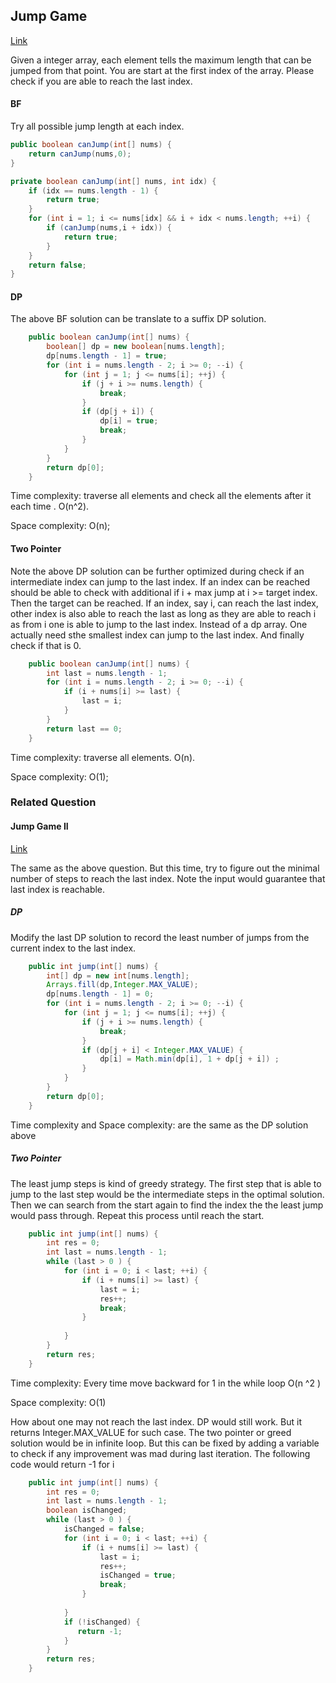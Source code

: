 ## Jump Game

[Link](https://leetcode.com/problems/jump-game/)

Given a integer array,  each element tells the maximum length that can be jumped from that point. You are start at the first index of the array. Please check if you are able to reach the last index.

#### BF

Try all possible jump length at each index.

```java
public boolean canJump(int[] nums) {
    return canJump(nums,0);
}

private boolean canJump(int[] nums, int idx) {
    if (idx == nums.length - 1) {
        return true;
    }
    for (int i = 1; i <= nums[idx] && i + idx < nums.length; ++i) {
        if (canJump(nums,i + idx)) {
            return true;
        }
    }        
    return false;
}
```

#### DP

The above BF solution can be translate to a suffix DP solution. 

```java
    public boolean canJump(int[] nums) {
        boolean[] dp = new boolean[nums.length];
        dp[nums.length - 1] = true;
        for (int i = nums.length - 2; i >= 0; --i) {
            for (int j = 1; j <= nums[i]; ++j) {
                if (j + i >= nums.length) {
                    break;
                }
                if (dp[j + i]) {
                    dp[i] = true;
                    break;
                }
            }
        }
        return dp[0];
    }
```

Time complexity: traverse all elements and check all the elements after it each time .  O(n^2).

Space complexity: O(n);

#### Two Pointer

Note the above DP solution can be further optimized during check if an intermediate index can jump to the last index. If an index can be reached should be able to check with additional if i + max jump at i >= target index. Then the target can be reached. If an index, say i, can reach the last index, other index is also able to reach the last as long as they are able to reach i as from i one is able to jump to the last index.  Instead of a dp array. One actually need sthe smallest index can jump to the last index. And finally check if that is 0. 

```java
    public boolean canJump(int[] nums) {
        int last = nums.length - 1;
        for (int i = nums.length - 2; i >= 0; --i) {
            if (i + nums[i] >= last) {
                last = i;
            }
        }
        return last == 0;
    }
```

Time complexity: traverse all elements.  O(n).

Space complexity: O(1);

### Related Question

#### Jump Game II

[Link](https://leetcode.com/problems/jump-game-ii/)

The same as the above question. But this time, try to figure out the minimal number of steps to reach the last index. Note the input would guarantee that last index is reachable.

##### DP

Modify the last DP solution to record the least number of jumps from the current index to the last index.

```java
    public int jump(int[] nums) {
        int[] dp = new int[nums.length];
        Arrays.fill(dp,Integer.MAX_VALUE);
        dp[nums.length - 1] = 0;
        for (int i = nums.length - 2; i >= 0; --i) {
            for (int j = 1; j <= nums[i]; ++j) {
                if (j + i >= nums.length) {
                    break;
                }
                if (dp[j + i] < Integer.MAX_VALUE) {
                    dp[i] = Math.min(dp[i], 1 + dp[j + i]) ;
                }
            }
        }
        return dp[0];
    }
```

Time complexity and Space complexity:  are the same as the DP solution above

##### Two Pointer

The least jump steps is kind of greedy strategy. The first step that is able to jump to the last step would be the intermediate steps in the optimal solution. Then we can search from the start again to find the index the the least jump would pass through. Repeat this process until reach the start.

```java
    public int jump(int[] nums) {
        int res = 0;
        int last = nums.length - 1;
        while (last > 0 ) {
            for (int i = 0; i < last; ++i) {
                if (i + nums[i] >= last) {
                    last = i;
                    res++;
                    break;
                }
                
            }
        }
        return res;
    }
```

Time complexity: Every time move backward for 1 in the while loop O(n ^2 )

Space complexity: O(1)

How about one may not reach the last index. DP would still work. But it returns Integer.MAX_VALUE for such case. The two pointer or greed solution would be in infinite loop. But this can be fixed by adding a variable to check if any improvement was mad during last iteration. The following code would return -1  for i

```java
    public int jump(int[] nums) {
        int res = 0;
        int last = nums.length - 1;
        boolean isChanged;
        while (last > 0 ) {
            isChanged = false;
            for (int i = 0; i < last; ++i) {
                if (i + nums[i] >= last) {
                    last = i;
                    res++;
                    isChanged = true;
                    break;
                }
                
            }
            if (!isChanged) {
               return -1;
            }
        }
        return res;
    }
```

